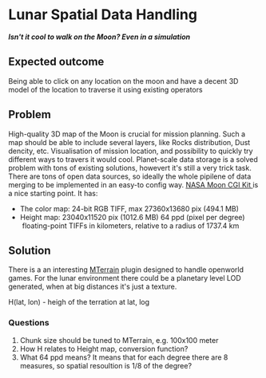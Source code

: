 # Lunar Spatial Data Handling
***Isn't it cool to walk on the Moon? Even in a simulation***

## Expected outcome

Being able to click on any location on the moon and have a decent 3D model of the location to traverse it using existing operators


## Problem

High-quality 3D map of the Moon is crucial for mission planning. Such a map should be able to include several layers, like Rocks distribution, Dust dencity, etc. 
Visualisation of mission location, and possibility to quickly try different ways to travers it would cool. 
Planet-scale data storage is a solved problem with tons of existing solutions, howevert it's still a very trick task.
There are tons of open data sources, so ideally the whole pipilene of data merging to be implemented in an easy-to config way.
[NASA Moon CGI Kit ](https://svs.gsfc.nasa.gov/cgi-bin/details.cgi?aid=4720)is a nice starting point. It has:
- The color map: 24-bit RGB TIFF, max 27360x13680 pix (494.1 MB)
- Height map: 23040x11520 pix (1012.6 MB)  64 ppd (pixel per degree)  floating-point TIFFs in kilometers, relative to a radius of 1737.4 km



## Solution

There is a an interesting [MTerrain](https://github.com/mohsenph69/Godot-MTerrain-plugin) plugin designed to handle openworld games. For the lunar environment there could be a planetary level LOD generated, when at big distances it's just a texture.

H(lat, lon) - heigh of the terration at lat, log

### Questions
1. Chunk size should be tuned to MTerrain, e.g. 100x100 meter
2. How H relates to Height map, conversion function?
3. What 64 ppd means? It means that for each degree there are 8 measures, so spatial resoultion is 1/8 of the degree? 